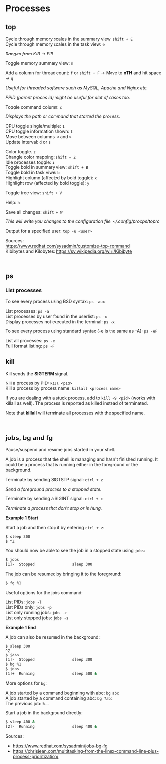 # Processes

## top

Cycle through memory scales in the summary view: `shift + E` \
Cycle through memory scales in the task view: `e`

*Ranges from KiB &rarr; EiB.*

Toggle memory summary view: `m`

Add a column for thread count: `f` or `shift + F` &rarr; Move to **nTH** and hit space &rarr; `q`

*Useful for threaded software such as MySQL, Apache and Nginx etc.*

*PPID (parent proces id) might be useful for alot of cases too.*

Toggle command column: `c`

*Displays the path or command that started the process.*

CPU toggle single/multiple: `1` \
CPU toggle information shown: `t` \
Move between columns: `<` and `>` \
Update interval: `d` or `s`

Color toggle. `z` \
Changle color mapping: `shift + Z` \
Idle processes toggle: `i` \
Toggle bold in summary view: `shift + B` \
Toggle bold in task viwe: `b` \
Highlight column (affected by bold toggle): `x`\
Highlight row (affected by bold toggle): `y`

Toggle tree view: `shift + V`

Help: `h`

Save all changes: `shift + W`

*This will write you changes to the configuration file: ~/.config/procps/toprc*

Output for a specified user: `top -u <user>`

Sources: \
https://www.redhat.com/sysadmin/customize-top-command \
Kibibytes and Kilobytes: https://sv.wikipedia.org/wiki/Kibibyte

<br />

## ps

### List processes

To see every process using BSD syntax: `ps -aux`

List processes: `ps -a` \
List processes by user found in the userlist: `ps -u` \
Display processes not executed in the terminal: `ps -x`

To see every process using standard syntax (-e is the same as -A): `ps -eF`

List all processes: `ps -e` \
Full format listing: `ps -F`

## kill

Kill sends the **SIGTERM** signal.

Kill a process by PID: `kill <pid>` \
Kill a process by process name: `killall <process name>`

If you are dealing with a stuck process, add to `kill -9 <pid>` (works with killall as well). The process is reported as killed instead of terminated.

Note that **killall** will terminate all processes with the specified name.

<br />

## jobs, bg and fg

Pause/suspend and resume jobs started in your shell.

A job is a process that the shell is managing and hasn't finished running. It could be a process that is running either in the foreground or the background.

Terminate by sending SIGTSTP signal: `ctrl + z`

*Send a foreground process to a stopped state.*

Terminate by sending a SIGINT signal: `ctrl + c`

*Terminate a process that don't stop or is hung.*

**Example 1 Start**

Start a job and then stop it by entering `ctrl + z`:
~~~bash
$ sleep 300
$ ^Z
~~~

You should now be able to see the job in a stopped state using `jobs`:

~~~bash
$ jobs
[1]-  Stopped                 sleep 300
~~~

The job can be resumed by bringing it to the foreground:
~~~bash
$ fg %1
~~~

Useful options for the jobs command:

List PIDs: `jobs -l` \
List PIDs only: `jobs -p` \
List only running jobs: `jobs -r` \
List only stopped jobs: `jobs -s`

**Example 1 End**

A job can also be resumed in the background:

~~~bash
$ sleep 300
^Z
$ jobs
[1]-  Stopped                 sleep 300
$ bg %1
$ jobs
[1]+  Running                 sleep 500 &
~~~

More options for `bg`:

A job started by a command beginning with abc: `bg abc` \
A job started by a command containing abc: `bg ?abc` \
The previous job: `%--`

Start a job in the background directly:
~~~bash
$ sleep 400 &
[2]-  Running                 sleep 400 &
~~~

Sources:
* https://www.redhat.com/sysadmin/jobs-bg-fg
* https://chrisjean.com/multitasking-from-the-linux-command-line-plus-process-prioritization/

